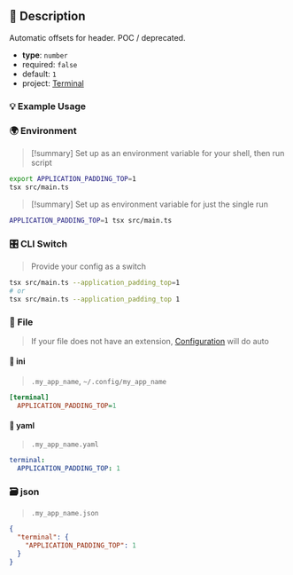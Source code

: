 ## 📜 Description

Automatic offsets for header. POC / deprecated.

- **type**: `number`
- required: `false`
- default: `1`
- project: [Terminal](/terminal)

### 💡 Example Usage

### 🌍 Environment

> [!summary] Set up as an environment variable for your shell, then run script
```bash
export APPLICATION_PADDING_TOP=1
tsx src/main.ts
```
> [!summary] Set up as environment variable for just the single run

```bash
APPLICATION_PADDING_TOP=1 tsx src/main.ts
```
### 🎛️ CLI Switch

> Provide your config as a switch
```bash
tsx src/main.ts --application_padding_top=1
# or
tsx src/main.ts --application_padding_top 1
```
### 📁 File
>  If your file does not have an extension, [Configuration](/docs/core/configuration) will do auto
#### 📘 ini

> `.my_app_name`, `~/.config/my_app_name`

```ini
[terminal]
  APPLICATION_PADDING_TOP=1
```
#### 📄 yaml

> `.my_app_name.yaml`

```yaml
terminal:
  APPLICATION_PADDING_TOP: 1
```
### 🗃️ json

> `.my_app_name.json`

```json
{
  "terminal": {
    "APPLICATION_PADDING_TOP": 1
  }
}
```
